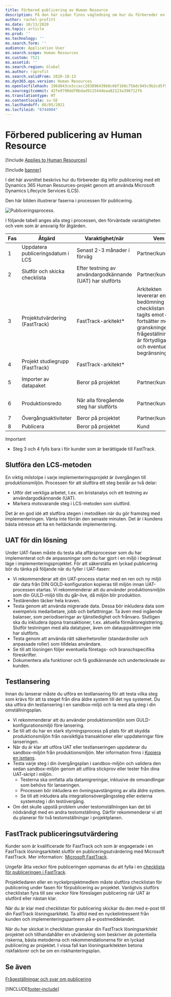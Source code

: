```yaml
---
title: Förbered publicering av Human Resource
description: På den här sidan finns vägledning om hur du förbereder en publicering med Dynamics 365 Human Resources.
author: rachel-profitt
ms.date: 10/13/2020
ms.topic: article
ms.prod: ''
ms.technology: ''
ms.search.form: ''
audience: Application User
ms.search.scope: Human Resources
ms.custom: 7521
ms.assetid: ''
ms.search.region: Global
ms.author: raprofit
ms.search.validFrom: 2020-10-13
ms.dyn365.ops.version: Human Resources
ms.openlocfilehash: 196d843ce3ccacc203896439b8c66f168c75bdc945c9b2cd5f9bdd46a2cc3ddd
ms.sourcegitcommit: 42fe9790ddf0bdad911544deaa82123a396712fb
ms.translationtype: HT
ms.contentlocale: sv-SE
ms.lasthandoff: 08/05/2021
ms.locfileid: "6744904"
---
```

# <a name="prepare-for-human-resources-go-live"></a>Förbered publicering av Human Resource

[!include [Applies to Human Resources](../includes/applies-to-hr.md)]

[!include [banner](../includes/banner.md)]

I det här avsnittet beskrivs hur du förbereder dig inför publicering med ett Dynamics 365 Human Resources-projekt genom att använda Microsoft Dynamics  Lifecycle Services (LCS). 

Den här bilden illustrerar faserna i processen för publicering. 

![Publiceringsprocess.](./media/hr-admin-go-live-prepare-process.png)

I följande tabell anges alla steg i processen, den förväntade varaktigheten och vem som är ansvarig för åtgärden.

| Fas | Åtgärd | Varaktighet/när | Vem | Anteckningar |
| --- | --- | --- | --- |--- |
| 1 | Uppdatera publiceringsdatum i LCS | Senast 2-3 månader i förväg | Partner/kund | Datumen för milstolparna bör ständigt uppdateras. |
| 2 | Slutför och skicka checklista | Efter testning av användargodkännande (UAT) har slutförts | Partner/kund | Följ de instruktioner som finns i [FastTrack publiceringsutvärdering](hr-admin-go-live-prepare.md#fasttrack-go-live-assessment). |
| 3 | Projektutvärdering (FastTrack) | FastTrack-arkitekt* | Arkitekten levererar en bedömning när checklistan har tagits emot och fortsätter med granskningen tills frågeställningarna är förtydligade och eventuella begränsningar. |
| 4 | Projekt studiegrupp (FastTrack) | FastTrack-arkitekt* | |
| 5 | Importer av datapaket | Beror på projektet | Partner/kund | Följ instruktionerna i [översikt över datahantering](../fin-ops-core/dev-itpro/data-entities/data-entities-data-packages.md).|
| 6 | Produktionsredo | När alla föregående steg har slutförts | Partner/kund | Partner/kund kan ta kontroll över produktionsmiljön.|
| 7 | Övergångsaktiviteter | Beror på projektet | Partner/kund | |
| 8 | Publicera | Beror på projektet | Kund | |

> [!IMPORTANT]
> * Steg 3 och 4 fylls bara i för kunder som är berättigade till FastTrack.

## <a name="completing-the-lcs-methodology"></a>Slutföra den LCS-metoden

En viktig milstolpe i varje implementeringsprojekt är övergången till produktionsmiljön. Processen för att slutföra ett steg består av två delar: 

- Utför det verkliga arbetet, t.ex. en bristanalys och ett testning av användargodkännande (UAT). 
- Markera motsvarande steg i LCS-metoden som slutförd. 

Det är en god idé att slutföra stegen i metodiken när du gör framsteg med implementeringen. Vänta inte förrän den senaste minuten. Det är i kundens bästa intresse att ha en heltäckande implementering. 

## <a name="uat-for-your-solution"></a>UAT för din lösning

Under UAT-fasen måste du testa alla affärsprocesser som du har implementerat och de anpassningar som du har gjort i en miljö i begränsat läge i implementeringsprojektet. För att säkerställa en lyckad publicering bör du tänka på följande när du fyller i UAT-fasen: 

- Vi rekommenderar att din UAT-process startar med en ren och ny miljö där data från DIN GOLD-konfiguration kopieras till miljön innan UAT-processen startas. Vi rekommenderar att du använder produktionsmiljön som din GULD-miljö tills du går-live, då miljön blir produktion.
- Testärenden täcker hela kraven. 
- Testa genom att använda migrerade data. Dessa bör inkludera data som exempelvis medarbetare, jobb och befattningar. Ta även med ingående balanser, som periodiseringar av tjänstledighet och frånvaro. Slutligen ska du inkludera öppna transaktioner, t.ex. aktuella förmånsregistrering. Slutför testningen med alla datatyper, även om datauppsättningen inte har slutförts. 
- Testa genom att använda rätt säkerhetsroller (standardroller och anpassade roller) som tilldelas användare. 
- Se till att lösningen följer eventuella företags- och branschspecifika föreskrifter. 
- Dokumentera alla funktioner och få godkännande och undertecknade av kunden. 

## <a name="mock-go-live"></a>Testlansering

Innan du lanserar måste du utföra en testlansering för att testa vilka steg som krävs för att ta steget från dina äldre system till det nya systemet. Du ska utföra din testlansering i en sandbox-miljö och ta med alla steg i din omställningsplan.

- Vi rekommenderar att du använder produktionsmiljön som GULD-konfigurationsmiljö före lansering.
- Se till att du har en stark styrningsprocess på plats för att skydda produktionsmiljön från oavsiktlgia transaktioner eller uppdateringar före lanseringen.
- När du är klar att utföra UAT eller testlanseringen uppdaterar du sandbox-miljön från produktionsmiljön. Mer information finns i [Kopiera en isntans](hr-admin-setup-copy-instance.md).
- Testa varje steg i din övergångsplan i sandbox-miljön och validera den sedan sandbox-miljön genom att utföra stickprov eller tester från dina UAT-skript i miljön.
  - Testerna ska omfatta alla datamigreringar, inklusive de omvandlingar som behövs för lanseringen.
  - Processen bör inkludera en övningsavstängning av alla äldre system.
  - Se till att inkludera alla integrationsövergångssteg eller externa systemsteg i din testövergång.
- Om det skulle uppstå problem under testomställningen kan det bli nödvändigt med en andra testomställning. Därför rekommenderar vi att du planerar för två testomställningar i projektplanen.

## <a name="fasttrack-go-live-assessment"></a>FastTrack publiceringsutvärdering

Kunder som är kvalificerade för FastTrack och som är engagerade i en FastTrack lösningsarkitekt slutför en publiceringsutvärdering med Microsoft FastTrack. Mer information:  [Microsoft FastTrack](/dynamics365/fasttrack/). 

Ungefär åtta veckor före publiceringen uppmanas du att fylla i en [checklista för publiceringen i FastTrack](https://go.microsoft.com/fwlink/?linkid=2146013).

Projektledaren eller en nyckelprojektmedlem måste slutföra checklistan för publicering under fasen för förpublicering av projektet. Vanligtvis slutförs checklistan fyra till sex veckor före föreslagen publicering när UAT är slutförd eller nästan klar. 

När du är klar med checklistan för publicering skickar du den med e-post till din FastTrack lösningsarkitekt. Ta alltid med en nyckelintressent från kunden och implementeringspartnern på e-postmeddelandet. 

När du har skickat in checklistan granskar din FastTrack lösningsarkitekt projektet och tillhandahåller en utvärdering som beskriver de potentiella riskerna, bästa metoderna och rekommendationerna för en lyckad publicering av projektet. I vissa fall kan lösningsarkitekten betona riskfaktorer och be om en riskhanteringsplan. 

## <a name="see-also"></a>Se även

[Frågeställningar och svar om publicering](hr-admin-go-live-faq.md)


[!INCLUDE[footer-include](../includes/footer-banner.md)]
